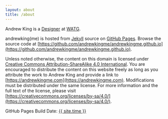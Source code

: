 ```yaml
---
layout: about
title: /about
---
```


Andrew King is a [Designer](https://www.linkedin.com/in/andrewkingme) at [WATG](https://www.watg.com/).

andrewking(me) is hosted from [Jekyll](https://jekyllrb.com) source on [GitHub Pages](https://pages.github.com). Browse the source code at [https://github.com/andrewkingme/andrewkingme.github.io](https://github.com/andrewkingme/andrewkingme.github.io).

Unless noted otherwise, the content on this domain is licensed under [Creative Commons Attribution-ShareAlike 4.0 International](https://creativecommons.org/licenses/by-sa/4.0/). You are encouraged to distribute the content on this website freely as long as you attribute the work to Andrew King and provide a link to [https://andrewkingme.com](https://andrewkingme.com). Modifications must be distributed under the same license. For more information and the full text of the license, please visit [https://creativecommons.org/licenses/by-sa/4.0/](https://creativecommons.org/licenses/by-sa/4.0/).

GitHub Pages Build Date: <a href="https://github.com/andrewkingme/andrewkingme.github.io" class="builddate_link">{{ site.time }}</a>

